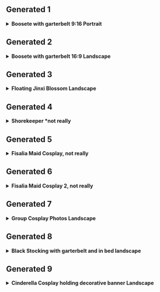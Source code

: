 ## Generated 1
<details>
  <summary><b>Boosete with garterbelt 9:16 Portrait</b></summary>

```prompt
(masterpiece, best quality:1.3, absurdres, ultra-detailed, sharp visuals),
2girls, standing close together, ((one girl in white themed attire, one girl in black themed attire)),
girl_in_white: long flowing (pale lavender-silver hair:1.1) with faint green highlights at tips, (bright red eyes:1.1), small fangs, blushing,
  (possessing a mature and well-developed feminine figure:1.1),
  wearing a (frilly white two-piece outfit designed to flatter a full and shapely silhouette:1.1) consisting of a (scalloped white top with supportive construction and ribbon bow detail) and (matching white frilly bottoms with a generous cut), (long white gloves with frilled cuffs:1.1), (white thigh-high stockings with frilled tops:1.1) held by a (delicate white garter belt:1.2), small simple yellow crown,
girl_in_black: long (golden-blonde hair:1.1), (vivid blue eyes:1.1), pointed elf ears, noticeable curved horns, ornate gold crown, slightly surprised expression,
  (showcasing a curvaceous and womanly physique:1.1),
  wearing an (intricate black floral lace two-piece outfit tailored to highlight a well-proportioned and rounded form:1.1) consisting of a (black lace top with an accommodating fit) and (matching black lace bottoms designed for comfort and curve definition), (black floral lace arm coverings:1.1), (black thigh-high stockings with lace trim:1.1) held by a (black lace garter belt:1.2),
fantasy characters, detailed textures (lace, frills), soft ambient lighting, plain white background.
// <lora:princessboo_style:0.5> <lora:bowsette_style:0.5>
```
<img src="https://github.com/user-attachments/assets/d9c65c1d-3084-4f3d-8276-c8ae6a96168b" />
</details>

## Generated 2
<details>
  <summary><b>Boosete with garterbelt 16:9 Landscape</b></summary>

```prompt
(masterpiece, best quality:1.3, absurdres, ultra-detailed, sharp visuals),
2girls, standing close together, ((one in elegant white attire, one in ornate black attire)),

girl_in_white: long flowing pale lavender-silver hair with soft greenish tint at the tips, bright red eyes, subtle fangs, light blush,
graceful and refined figure, elegant posture,
wearing a frilly white fantasy-themed outfit with scalloped details and ribbon accents, including a fitted top and coordinated skirt with gentle ruffle layers, long white gloves with decorative cuffs, white thigh-high stockings with frill trim, held gently by a white garter accessory, small yellow crown placed neatly on head,

girl_in_black: long golden-blonde hair, vivid blue eyes, pointed elf-like ears, gentle curved horns, ornate gold crown, slightly surprised but composed expression,
confident, well-defined silhouette, regal bearing,
wearing an intricate black fantasy-inspired outfit with floral lace patterns, consisting of an elegant top with soft fabric flow and matching skirt with lace trim, black lace gloves or arm coverings, black thigh-high stockings with lace accents, held by a matching decorative belt,

fantasy setting, delicate frills and lacework, soft ambient lighting, polished white background with minimal distractions, graceful character interaction,

// <lora:princessboo_style:0.5> <lora:bowsette_style:0.5>
```
<img width="540" height="540" alt="qwdadwda" src="https://github.com/user-attachments/assets/09aee459-363a-4e95-afa7-c15505151bcb" />
</details>


## Generated 3
<details>
  <summary><b>Floating Jinxi Blossom Landscape</b></summary>

```prompt
(masterpiece, best quality, ultra-detailed, cinematic lighting, watercolor fantasy style),
1girl, standing gracefully in midair, long pink-white gradient hair flowing elegantly with twin side tails, hair decorated with sakura flowers and hairpin ornaments,
soft golden eyes, delicate facial features, graceful expression, pale smooth skin, long slender legs, soft blushing cheeks, pointed feet in pink ribboned shoes,
wearing a translucent layered hanfu-inspired pink dress with gold embroidery and red silk accents, fluttering sleeves, high side slit, waist ribbon tied into bow,
floating amidst glowing sakura petals and lanterns, night sky with full bright moon, soft fireworks in distance, background includes traditional wooden screen window, maple trees with glowing red-pink leaves, stylized clouds and mountain silhouettes,
fantasy art, moon festival atmosphere, dynamic composition, intricate costume detail, soft magical lighting
```
<img width="540" height="540" alt="image_2" src="https://github.com/user-attachments/assets/801e3ced-5c7e-4f96-9f49-d9e9890257fd" />
</details>

## Generated 4
<details>
  <summary><b>Shorekeeper *not really</b></summary>

```prompt
(masterpiece, best quality, 8k, highly detailed), anime style, fantasy illustration
a beautiful girl with flowing dark-blue and silver hair, wearing an elegant oceanic-themed dress with translucent blue fins and glowing highlights,
standing gracefully on a glowing shoreline at twilight, waves gently washing over her feet, water sparkles and foam splashing around her,
vibrant pink and purple flowers on one side of the beach, golden hour lighting casting soft reflections on wet sand,
calm sea in the background with soft ripples, ethereal atmosphere, dreamy soft shadows, magical particles floating in air,
dynamic wind effect on her hair and outfit, serene expression, barefoot, sense of stillness and grace
```
<img width="540" height="540" alt="image_1 skpng" src="https://github.com/user-attachments/assets/bf0f3ab2-ea06-4c78-8795-6165f6b9901d" />
</details>


## Generated 5
<details>
  <summary><b>Fisalia Maid Cosplay, not really</b></summary>

```prompt
(realistic, ultra-detailed, photo quality, DSLR depth of field, soft lighting),
beautiful female cosplayer with long lavender hair in twin tails, dressed in an ornate royal blue victorian maid costume,
white frilly apron, black gloves, corset details, lace headdress with intricate trims,
standing confidently indoors at a convention hall, piano and purple sakura tree in background,
holding a prop book with metallic details, gentle expression, eye contact with camera,
anime-inspired realism, slight blush, pastel ambient light, cosplay photography style
```
<img width="540" height="540" alt="faeqwfqdwqd" src="https://github.com/user-attachments/assets/4c6eb34c-a153-43aa-bc55-d55af0635c10" />
</details>


## Generated 6
<details>
  <summary><b>Fisalia Maid Cosplay 2, not really</b></summary>

```prompt
photo of a beautiful girl in elaborate blue and white victorian maid cosplay, full-body studio portrait,
high quality, realistic textures, long silky lavender hair tied back, holding steampunk-style book prop,
wearing a ruffled dress with large skirt, gloves, detailed corset, and decorated bonnet headdress,
posing elegantly with a soft smile, soft shadows, natural light from a window, indoor event background with props,
captured with a high-end camera (Canon EOS 5D style), high clarity, cosplay realism with fantasy aesthetic
```
<img width="540" height="540" alt="fisaliamaid2" src="https://github.com/user-attachments/assets/2fc4cfb2-760c-40f6-b221-3a1ad6aa1e1d" />

</details>


## Generated 7
<details>
  <summary><b>Group Cosplay Photos Landscape</b></summary>

```prompt
group cosplay photo, intimate and cozy room environment, six female cosplayers in coordinated pastel and white outfits mimicking anime characters, one sleeping girl on bed surrounded by others, plush bear, open boxes, soft rainbow lighting across the scene, emotional slice-of-life tone, photo realism with anime-inspired styling

<lora:irlAnimeCosplayMood_v1:0.8> <lora:cinematicCosplayPhoto_v1:0.75>
```
<img width="540" height="540" alt="image_6" src="https://github.com/user-attachments/assets/91e46c25-79b7-48e7-8aa9-edc8a39f6ad6" />
</details>

## Generated 8
<details>
  <summary><b>Black Stocking with garterbelt and in bed landscape</b></summary>

```prompt
a woman sitting on a neatly made bed, wearing an elegant black lace garter belt and thigh-high stockings, layered gothic-style maid dress draped softly around her thighs, gently holding up the frills with both hands, ambient daylight filling the room, focus on the textures of lace, stockings, and costume detail, no face visible, composed and elegant
```
<img width="1408" height="768" alt="feqwdfqwdqw" src="https://github.com/user-attachments/assets/3b1ad501-6172-4510-9ab2-9baee4fab2b2" />
</details>


## Generated 9
<details>
  <summary><b>Cinderella Cosplay holding decorative banner Landscape</b></summary>

```prompt
hyper-realistic photo of a beautiful female cosplayer portraying Cinderella from Goddess of Victory: Nikke, dressed in a translucent silver and white fantasy gown with intricate lace embroidery and sheer puff sleeves, long silver hair with soft waves, large white bow and crown accessory, sitting elegantly indoors on a chair, holding a decorative white banner with the text “Risun” in stylish font, soft pastel lighting, subtle makeup with striking blue contact lenses, studio background, high fashion cosplay photo  
<lora:cosplayPhotoVibe_v1.0:0.75> <lora:realCosplayStyle_v1.3:0.6>
```
<img width="1408" height="768" alt="image_4" src="https://github.com/user-attachments/assets/911d7794-a5d4-4fea-96bd-9a33073d4ddb" />
</details>

